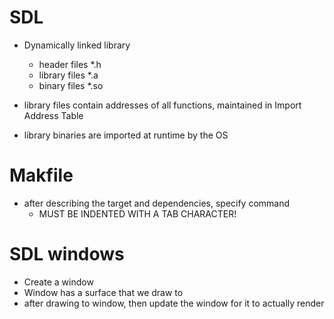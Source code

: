 # SDL

- Dynamically linked library
    - header files *.h
    - library files *.a
    - binary files *.so

- library files contain addresses of all functions, maintained in Import Address Table
- library binaries are imported at runtime by the OS

# Makfile

- after describing the target and dependencies, specify command
    - MUST BE INDENTED WITH A TAB CHARACTER!

# SDL windows

- Create a window
- Window has a surface that we draw to
- after drawing to window, then update the window for it to actually render
